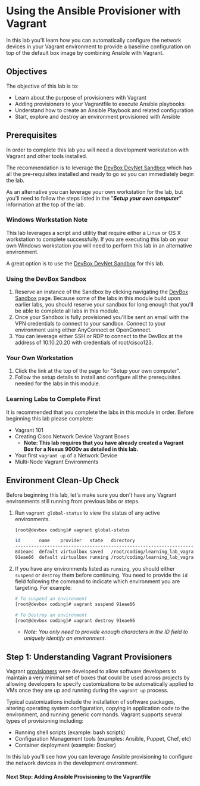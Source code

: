 # Using the Ansible Provisioner with Vagrant

In this lab you'll learn how you can automatically configure the network devices in your Vagrant environment to provide a baseline configuration on top of the default box image by combining Ansible with Vagrant.  

## Objectives

The objective of this lab is to:

* Learn about the purpose of provisioners with Vagrant
* Adding provisioners to your Vagrantfile to execute Ansible playbooks
* Understand how to create an Ansible Playbook and related configuration
* Start, explore and destroy an environment provisioned with Ansible

## Prerequisites

In order to complete this lab you will need a development workstation with Vagrant and other tools installed.  

The recommendation is to leverage the [DevBox DevNet Sandbox](https://devnetsandbox.cisco.com/RM/Diagram/Index/f1a51f3b-3377-444d-97f0-5ad300d976be?diagramType=Topology) which has all the pre-requisites installed and ready to go so you can immediately begin the lab.  

As an alternative you can leverage your own workstation for the lab, but you'll need to follow the steps listed in the "***Setup your own computer***" information at the top of the lab.  

### Windows Workstation Note

This lab leverages a script and utility that require either a Linux or OS X workstation to complete successfully.  If you are executing this lab on your own Windows workstation you will need to perform this lab in an alternative environment.  

A great option is to use the  [DevBox DevNet Sandbox](https://devnetsandbox.cisco.com/RM/Diagram/Index/f1a51f3b-3377-444d-97f0-5ad300d976be?diagramType=Topology) for this lab.  

### Using the DevBox Sandbox

1. Reserve an instance of the Sandbox by clicking navigating the [DevBox Sandbox](https://devnetsandbox.cisco.com/RM/Diagram/Index/f1a51f3b-3377-444d-97f0-5ad300d976be?diagramType=Topology) page.  Because some of the labs in this module build upon earlier labs, you should reserve your sandbox for long enough that you'll be able to complete all labs in this module.  
1. Once your Sandbox is fully provisioned you'll be sent an email with the VPN credentials to connect to your sandbox.  Connect to your environment using either AnyConnect or OpenConnect.  
1. You can leverage either SSH or RDP to connect to the DevBox at the address of 10.10.20.20 with credentials of root/cisco123.  

### Your Own Workstation

1. Click the link at the top of the page for "Setup your own computer".
1. Follow the setup details to install and configure all the prerequisites needed for the labs in this module.  

### Learning Labs to Complete First

It is recommended that you complete the labs in this module in order.  Before beginning this lab please complete:

* Vagrant 101
* Creating Cisco Network Device Vagrant Boxes
  * **Note: This lab requires that you have already created a Vagrant Box for a Nexus 9000v as detailed in this lab.**  
* Your first `vagrant up` of a Network Device
* Multi-Node Vagrant Environments

## Environment Clean-Up Check

Before beginning this lab, let's make sure you don't have any Vagrant environments still running from previous labs or steps.  

1. Run `vagrant global-status` to view the status of any active environments.  

    ```bash
    [root@devbox coding]# vagrant global-status

    id       name    provider   state   directory
    ---------------------------------------------------------------------------
    8d1eaec  default virtualbox saved   /root/coding/learning_lab_vagrant_netprog_code/lab01
    91eae66  default virtualbox running /root/coding/learning_lab_vagrant_netprog_code/lab02
    ```

1. If you have any environments listed as `running`, you should either `suspend` or `destroy` them before continuing.  You need to provide the `id` field following the command to indicate which environment you are targeting.  For example:

    ```bash
    # To suspend an environment
    [root@devbox coding]# vagrant suspend 91eae66

    # To Destroy an environment
    [root@devbox coding]# vagrant destroy 91eae66
    ```

    * *Note: You only need to provide enough characters in the ID field to uniquely identify an environment.*

## Step 1: Understanding Vagrant Provisioners

Vagrant [provisioners](https://www.vagrantup.com/intro/getting-started/provisioning.html) were developed to allow software developers to maintain a very minimal set of boxes that could be used across projects by allowing developers to specify customizations to be automatically applied to VMs once they are up and running during the `vagrant up` process.  

Typical customizations include the installation of software packages, altering operating system configuration, copying in application code to the environment, and running generic commands.  Vagrant supports several types of provisioning including:

* Running shell scripts (example: bash scripts)
* Configuration Management tools (examples: Ansible, Puppet, Chef, etc)
* Container deployment (example: Docker)

In this lab you'll see how you can leverage Ansible provisioning to configure the network devices in the development environment.  

#### Next Step: Adding Ansible Provisioning to the Vagrantfile  
